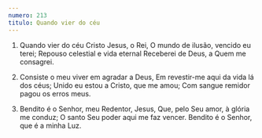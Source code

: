 ```yaml
---
numero: 213
titulo: Quando vier do céu
---
```

1. Quando vier do céu Cristo Jesus, o Rei,
   O mundo de ilusão, vencido eu terei;
   Repouso celestial e vida eternal
   Receberei de Deus, a Quem me consagrei.

2. Consiste o meu viver em agradar a Deus,
   Em revestir-me aqui da vida lá dos céus;
   Unido eu estou a Cristo, que me amou;
   Com sangue remidor pagou os erros meus.

3. Bendito é o Senhor, meu Redentor, Jesus,
   Que, pelo Seu amor, à glória me conduz;
   O santo Seu poder aqui me faz vencer.
   Bendito é o Senhor, que é a minha Luz.
